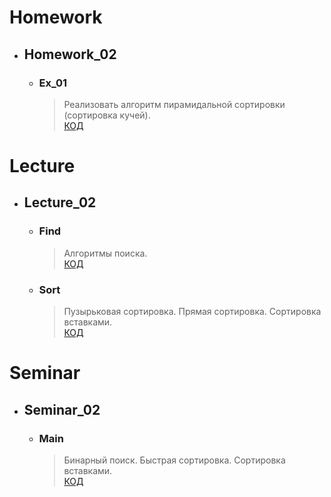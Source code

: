 # Homework

- ## Homework_02

    - ### Ex_01
        > Реализовать алгоритм пирамидальной сортировки (сортировка кучей).<br>
        [КОД](Homework/Homework_02/Ex_01.java)<br>

# Lecture

- ## Lecture_02

    - ### Find

        > Алгоритмы поиска.<br>
        [КОД](Lecture/Lecture_02/Find.java)<br>

    - ### Sort

        > Пузырьковая сортировка. Прямая сортировка. Сортировка вставками.<br>
        [КОД](Lecture/Lecture_02/Sort.java)<br>

# Seminar

- ## Seminar_02

    - ### Main

        > Бинарный поиск. Быстрая сортировка. Сортировка вставками.<br>
        [КОД](Seminar/Seminar_02/Main.java)<br>
